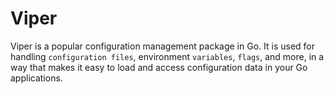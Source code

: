 # Viper

Viper is a popular configuration management package in Go.
It is used for handling `configuration files`, environment `variables`, `flags`, and more, in a way that makes it easy to load and access configuration data in your Go applications.

